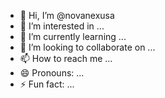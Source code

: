 - 👋 Hi, I’m @novanexusa
- 👀 I’m interested in ...
- 🌱 I’m currently learning ...
- 💞️ I’m looking to collaborate on ...
- 📫 How to reach me ...
- 😄 Pronouns: ...
- ⚡ Fun fact: ...

<!---
novanexusa/novanexusa is a ✨ special ✨ repository because its `README.md` (this file) appears on your GitHub profile.
You can click the Preview link to take a look at your changes.
--->

